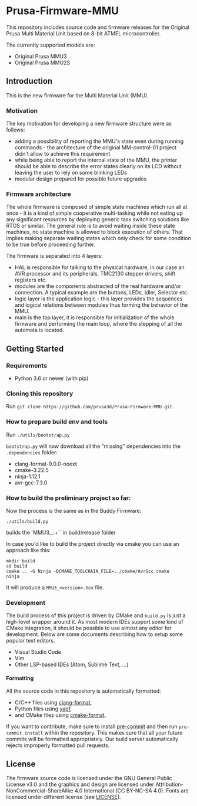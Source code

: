 # Prusa-Firmware-MMU
This repository includes source code and firmware releases for the Original Prusa Multi Material Unit based on 8-bit ATMEL microcontroller.

The currently supported models are:
- Original Prusa MMU3
- Original Prusa MMU2S

## Introduction
This is the new firmware for the Multi Material Unit (MMU).

### Motivation
The key motivation for developing a new firmware structure were as follows:

- adding a possibility of reporting the MMU's state even during running commands - the architecture of the original MM-control-01 project didn't allow to achieve this requirement
- while being able to report the internal state of the MMU, the printer should be able to describe the error states clearly on its LCD without leaving the user to rely on some blinking LEDs
- modular design prepared for possible future upgrades

### Firmware architecture
The whole firmware is composed of simple state machines which run all at once - it is a kind of simple cooperative multi-tasking while not eating up any significant resources by deploying generic task switching solutions like RTOS or similar. The general rule is to avoid waiting inside these state machines, no state machine is allowed to block execution of others. That implies making separate waiting states which only check for some condition to be true before proceeding further.

The firmware is separated into 4 layers:

- HAL is responsible for talking to the physical hardware, in our case an AVR processor and its peripherals, TMC2130 stepper drivers, shift registers etc.
- modules are the components abstracted of the real hardware and/or connection. A typical example are the buttons, LEDs, Idler, Selector etc.
- logic layer is the application logic - this layer provides the sequences and logical relations between modules thus forming the behavior of the MMU.
- main is the top layer, it is responsible for initialization of the whole firmware and performing the main loop, where the stepping of all the automata is located.

## Getting Started

### Requirements

- Python 3.6 or newer (with pip)

### Cloning this repository

Run `git clone https://github.com/prusa3d/Prusa-Firmware-MMU.git`.

### How to prepare build env and tools
Run `./utils/bootstrap.py`

`bootstrap.py` will now download all the "missing" dependencies into the `.dependencies` folder:
- clang-format-9.0.0-noext
- cmake-3.22.5
- ninja-1.12.1
- avr-gcc-7.3.0

### How to build the preliminary project so far:
Now the process is the same as in the Buddy Firmware:
```
./utils/build.py
```

builds the `MMU3_<major>.<minor>.<revision>+<commit nr>`` in build/release folder

In case you'd like to build the project directly via cmake you can use an approach like this:
```
mkdir build
cd build
cmake .. -G Ninja -DCMAKE_TOOLCHAIN_FILE=../cmake/AvrGcc.cmake
ninja
```

It will produce a `MMU3_<version>.hex` file.

### Development

The build process of this project is driven by CMake and `build.py` is just a high-level wrapper around it. As most modern IDEs support some kind of CMake integration, it should be possible to use almost any editor for development. Below are some documents describing how to setup some popular text editors.

- Visual Studio Code
- Vim
- Other LSP-based IDEs (Atom, Sublime Text, ...)

#### Formatting

All the source code in this repository is automatically formatted:

- C/C++ files using [clang-format](https://clang.llvm.org/docs/ClangFormat.html),
- Python files using [yapf](https://github.com/google/yapf),
- and CMake files using [cmake-format](https://github.com/cheshirekow/cmake_format).

If you want to contribute, make sure to install [pre-commit](https://pre-commit.com) and then run `pre-commit install` within the repository. This makes sure that all your future commits will be formatted appropriately. Our build server automatically rejects improperly formatted pull requests.

## License

The firmware source code is licensed under the GNU General Public License v3.0 and the graphics and design are licensed under Attribution-NonCommercial-ShareAlike 4.0 International (CC BY-NC-SA 4.0). Fonts are licensed under different license (see [LICENSE](LICENSE.md)).
